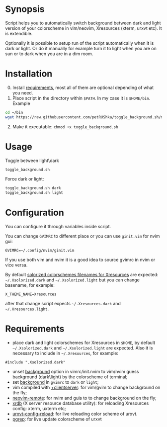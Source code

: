 # Synopsis
Script helps you to automatically switch background between dark and light version of your colorscheme in vim/neovim, Xresources (xterm, urxvt etc). It is extendible.

Optionally it is possible to setup run of the script automatically when it is dark or light. Or do it manually for example turn it to light when you are on sun or to dark when you are in a dim room.

# Installation

0. Install [requirements](#Requirements), most all of them are optional depending of what you need.
1. Place script in the directory within `$PATH`. In my case it is `$HOME/bin`. Example

```bash
cd ~/bin
wget https://raw.githubusercontent.com/petRUShka/toggle_background.sh/master/toggle_background.sh
```
2. Make it executable: `chmod +x toggle_background.sh`

# Usage

Toggle between light\dark

```bash
toggle_background.sh
```

Force dark or light:

```bash
toggle_background.sh dark
toggle_background.sh light
```

# Configuration
You can configure it through variables inside script.

You can change `GVIMRC` to different place or you can use `ginit.vim` for nvim gui:
```
GVIMRC=~/.config/nvim/ginit.vim
```

If you use both vim and nvim it is a good idea to source gvimrc in nvim or vice versa.

By default [solorized colorschemes filenames for Xresources](https://github.com/solarized/xresources) are expected: `~/.Xsolorized.dark` and `~/.Xsolorized.light` but you can change basename, for example:

```
X_THEME_NAME=Xresources
```

after that change script expects `~/.Xresources.dark` and `~/.Xresources.light`.

# Requirements
- place dark and light colorschemes for Xresources in `$HOME`, by default `~/.Xsolorized.dark` and `~/.Xsolorized.light` are expected. Also it is necessary to include in `~/.Xresources`, for example:
```
#include ".Xsolorized.dark"
```
- unset [background](https://vimhelp.org/options.txt.html#%27background%27) option in vimrc/init.nvim to vim/nvim guess background (dark\light) by the colorscheme of terminal;
- set [background](https://vimhelp.org/options.txt.html#%27background%27) in `gvimrc` to `dark` or `light`;
- vim compiled with [+clientserver](http://vimdoc.sourceforge.net/htmldoc/remote.html): for vim/gvim to change background on the fly;
- [neovim-remote](https://github.com/mhinz/neovim-remote): for nvim and guis to to change background on the fly;
- [xrdb](https://linux.die.net/man/1/xrdb) (X server resource database utility): for reloading Xresources config: xterm, uxterm etc;
- [urxvt-config-reload](https://github.com/regnarg/urxvt-config-reload): for live reloading color scheme of urxvt.
- [pgrep](https://gitlab.com/procps-ng/procps): for live update colorscheme of urxvt
